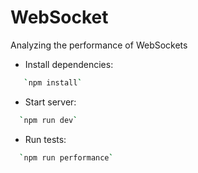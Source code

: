 # WebSocket

Analyzing the performance of WebSockets

- Install dependencies:

```sh
   `npm install`
```

- Start server:

```sh
  `npm run dev`
```

- Run tests:

```sh
  `npm run performance`
```

